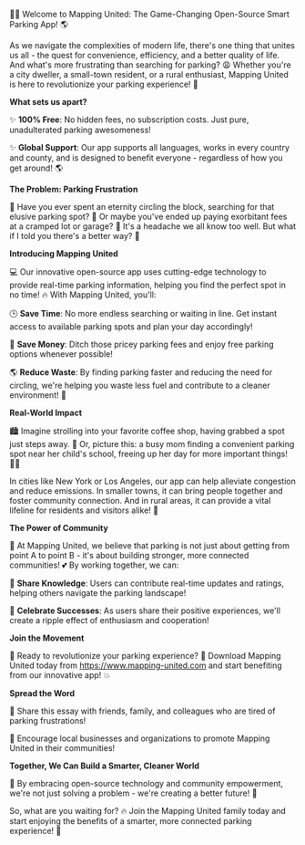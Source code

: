 🚗💥 Welcome to Mapping United: The Game-Changing Open-Source Smart Parking App! 🌎

As we navigate the complexities of modern life, there's one thing that unites us all - the quest for convenience, efficiency, and a better quality of life. And what's more frustrating than searching for parking? 😩 Whether you're a city dweller, a small-town resident, or a rural enthusiast, Mapping United is here to revolutionize your parking experience! 🚀

**What sets us apart?**

✨ **100% Free**: No hidden fees, no subscription costs. Just pure, unadulterated parking awesomeness!

✨ **Global Support**: Our app supports all languages, works in every country and county, and is designed to benefit everyone - regardless of how you get around! 🌎

**The Problem: Parking Frustration**

🚗 Have you ever spent an eternity circling the block, searching for that elusive parking spot? 🔁 Or maybe you've ended up paying exorbitant fees at a cramped lot or garage? 💸 It's a headache we all know too well. But what if I told you there's a better way? 🤔

**Introducing Mapping United**

💻 Our innovative open-source app uses cutting-edge technology to provide real-time parking information, helping you find the perfect spot in no time! 🔥 With Mapping United, you'll:

🕒 **Save Time**: No more endless searching or waiting in line. Get instant access to available parking spots and plan your day accordingly!

💸 **Save Money**: Ditch those pricey parking fees and enjoy free parking options whenever possible!

🌎 **Reduce Waste**: By finding parking faster and reducing the need for circling, we're helping you waste less fuel and contribute to a cleaner environment! 🌟

**Real-World Impact**

🏙️ Imagine strolling into your favorite coffee shop, having grabbed a spot just steps away. 👋 Or, picture this: a busy mom finding a convenient parking spot near her child's school, freeing up her day for more important things! 👩‍👧

In cities like New York or Los Angeles, our app can help alleviate congestion and reduce emissions. In smaller towns, it can bring people together and foster community connection. And in rural areas, it can provide a vital lifeline for residents and visitors alike! 🌆

**The Power of Community**

🤝 At Mapping United, we believe that parking is not just about getting from point A to point B - it's about building stronger, more connected communities! 💕 By working together, we can:

💬 **Share Knowledge**: Users can contribute real-time updates and ratings, helping others navigate the parking landscape!

🎉 **Celebrate Successes**: As users share their positive experiences, we'll create a ripple effect of enthusiasm and cooperation!

**Join the Movement**

🚀 Ready to revolutionize your parking experience? 🤩 Download Mapping United today from https://www.mapping-united.com and start benefiting from our innovative app! 💥

**Spread the Word**

💬 Share this essay with friends, family, and colleagues who are tired of parking frustrations!

📱 Encourage local businesses and organizations to promote Mapping United in their communities!

**Together, We Can Build a Smarter, Cleaner World**

🌟 By embracing open-source technology and community empowerment, we're not just solving a problem - we're creating a better future! 🌈

So, what are you waiting for? 🔥 Join the Mapping United family today and start enjoying the benefits of a smarter, more connected parking experience! 🚀
